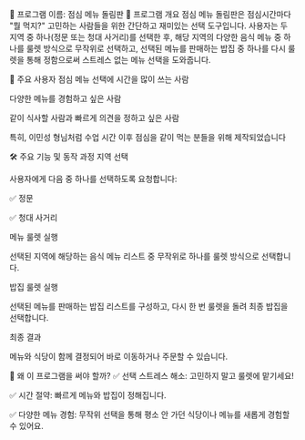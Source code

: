 🎯 프로그램 이름: 점심 메뉴 돌림판
📌 프로그램 개요
점심 메뉴 돌림판은 점심시간마다 "뭘 먹지?" 고민하는 사람들을 위한 간단하고 재미있는 선택 도구입니다.
사용자는 두 지역 중 하나(정문 또는 청대 사거리)를 선택한 후,
해당 지역의 다양한 음식 메뉴 중 하나를 룰렛 방식으로 무작위로 선택하고,
선택된 메뉴를 판매하는 밥집 중 하나를 다시 룰렛을 통해 정함으로써
스트레스 없는 메뉴 선택을 도와줍니다.

👤 주요 사용자
점심 메뉴 선택에 시간을 많이 쓰는 사람

다양한 메뉴를 경험하고 싶은 사람

같이 식사할 사람과 빠르게 의견을 정하고 싶은 사람

특히, 이민성 형님처럼 수업 시간 이후 점심을 같이 먹는 분들을 위해 제작되었습니다

🛠️ 주요 기능 및 동작 과정
지역 선택

사용자에게 다음 중 하나를 선택하도록 요청합니다:

✅ 정문

✅ 청대 사거리

메뉴 룰렛 실행

선택된 지역에 해당하는 음식 메뉴 리스트 중
무작위로 하나를 룰렛 방식으로 선택합니다.

밥집 룰렛 실행

선택된 메뉴를 판매하는 밥집 리스트를 구성하고,
다시 한 번 룰렛을 돌려 최종 밥집을 선택합니다.

최종 결과

메뉴와 식당이 함께 결정되어 바로 이동하거나 주문할 수 있습니다.

🧠 왜 이 프로그램을 써야 할까?
✅ 선택 스트레스 해소:
고민하지 말고 룰렛에 맡기세요!

✅ 시간 절약:
빠르게 메뉴와 밥집이 정해집니다.

✅ 다양한 메뉴 경험:
무작위 선택을 통해 평소 안 가던 식당이나 메뉴를 새롭게 경험할 수 있어요.
